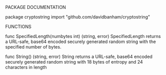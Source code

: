 PACKAGE DOCUMENTATION

package cryptostring
    import "github.com/davidbanham/cryptostring"


FUNCTIONS

func SpecifiedLength(numbytes int) (string, error)
    SpecifiedLength returns a URL-safe, base64 encoded securely generated
    random string with the specified number of bytes.

func String() (string, error)
    String returns a URL-safe, base64 encoded securely generated random
    string with 18 bytes of entropy and 24 characters in length


